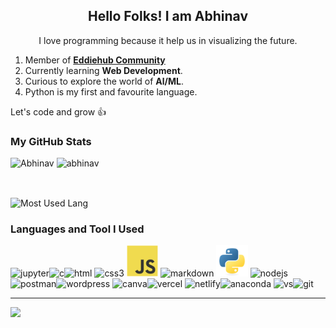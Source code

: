 <h2 align="center">Hello Folks! I am Abhinav</h2>
<p align="center"> I love programming because it help us in visualizing the future.</p>

1. Member of [**Eddiehub Community**](https://www.eddiehub.org/?r_done=1)
1. Currently learning **Web Development**.
1. Curious to explore the world of **Al/ML**.
1. Python is my first and favourite language.

  Let's code and grow :thumbsup:
   
### My GitHub Stats
<div>
<img width="49%" src="http://github-readme-streak-stats.herokuapp.com?user=AbhinavTheDev&card" alt="Abhinav" />
<img width="49%"  src="https://github-readme-stats.vercel.app/api?username=AbhinavTheDev&show_icons=true&locale=en" alt="abhinav" />
   
   &emsp;

<img align="center" width="49%" src="https://github-readme-stats.vercel.app/api/top-langs/?username=abhinavthedev&layout=compact" alt="Most Used Lang" />
</div>

### Languages and Tool I Used 
<div>
<img src="https://cdn.jsdelivr.net/gh/devicons/devicon@latest/icons/jupyter/jupyter-original-wordmark.svg" alt="jupyter" width="10%" height="10%" /><img src="https://cdn.jsdelivr.net/gh/devicons/devicon@latest/icons/c/c-original.svg" alt="c" width="10%" height="10%" /><img src="https://cdn.jsdelivr.net/gh/devicons/devicon@latest/icons/html5/html5-original.svg" alt="html" width="10%" height="10%" /> <img src="https://cdn.jsdelivr.net/gh/devicons/devicon@latest/icons/css3/css3-original.svg" alt="css3" width="10%" height="10%" /> <img src="https://raw.githubusercontent.com/devicons/devicon/master/icons/javascript/javascript-original.svg" alt="javascript" width="10%" height="10%"/> <img src="https://cdn.jsdelivr.net/gh/devicons/devicon@latest/icons/markdown/markdown-original.svg" alt="markdown" width="10%" height="10%"/> <img src="https://raw.githubusercontent.com/devicons/devicon/master/icons/python/python-original.svg" alt="python" width="10%" height="10%"/> <img src="https://cdn.jsdelivr.net/gh/devicons/devicon@latest/icons/nodejs/nodejs-original-wordmark.svg" alt="nodejs" width="10%" height="10%"/><img src="https://cdn.jsdelivr.net/gh/devicons/devicon@latest/icons/postman/postman-original.svg" alt="postman" width="10%" height="10%" /><img src="https://cdn.jsdelivr.net/gh/devicons/devicon@latest/icons/wordpress/wordpress-plain.svg" alt="wordpress" width="10%" height="10%"/> <img src="https://cdn.jsdelivr.net/gh/devicons/devicon@latest/icons/canva/canva-original.svg" alt="canva" width="10%" height="10%" /><img src="https://cdn.jsdelivr.net/gh/devicons/devicon@latest/icons/vercel/vercel-original.svg" alt="vercel" width="10%" height="10%" /> <img src="https://cdn.jsdelivr.net/gh/devicons/devicon@latest/icons/netlify/netlify-original.svg" alt="netlify" width="10%" height="10%"/><img src="https://cdn.jsdelivr.net/gh/devicons/devicon@latest/icons/anaconda/anaconda-original.svg" alt="anaconda" width="10%" height="10%" />  <img src="https://cdn.jsdelivr.net/gh/devicons/devicon@latest/icons/vscode/vscode-original-wordmark.svg" alt="vs" width="10%" height="10%" /><img src="https://cdn.jsdelivr.net/gh/devicons/devicon@latest/icons/git/git-original.svg" alt="git" width="10%" />

</div>

---

[![](https://visitcount.itsvg.in/api?id=abhinavthedev&label=Profile%20Visitors&icon=0&pretty=true)](https://visitcount.itsvg.in)
